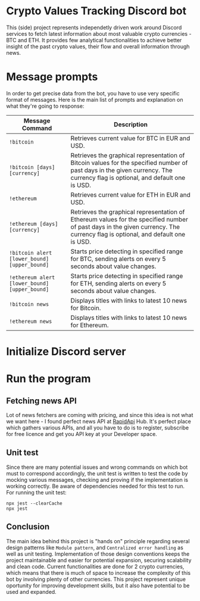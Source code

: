 # Crypto Values Tracking Discord bot
This (side) project represents independetly driven work around Discord services to fetch latest information about most valuable crypto currencies - BTC and ETH. It provides few analytical functionalities to achieve better insight of the past crypto values, their flow and overall information through news.

# Message prompts
In order to get precise data from the bot, you have to use very specific format of messages. Here is the main list of prompts and explanation on what they're going to response:

| Message Command | Description |
|-----------------|-------------|
| `!bitcoin`      | Retrieves current value for BTC in EUR and USD.| 
| `!bitcoin [days] [currency]` | Retrieves the graphical representation of Bitcoin values for the specified number of past days in the given currency. The currency flag is optional, and default one is USD.|
| `!ethereum`     | Retrieves current value for ETH in EUR and USD.|
| `!ethereum [days] [currency]` | Retrieves the graphical representation of Ethereum values for the specified number of past days in the given currency. The currency flag is optional, and default one is USD.|
| `!bitcoin alert [lower_bound][upper_bound]` | Starts price detecting in specified range for BTC, sending alerts on every 5 seconds about value changes.|
| `!ethereum alert [lower_bound][upper_bound]` | Starts price detecting in specified range for ETH, sending alerts on every 5 seconds about value changes.|
|`!bitcoin news`|Displays titles with links to latest 10 news for Bitcoin.|
|`!ethereum news`|Displays titles with links to latest 10 news for Ethereum.|

# Initialize Discord server

# Run the program

## Fetching news API
Lot of news fetchers are coming with pricing, and since this idea is not what we want here - I found perfect news API at [RapidApi](https://rapidapi.com/hub) Hub. It's perfect place which gathers various APIs, and all you have to do is to register, subscribe for free licence and get you API key at your Developer space.

## Unit test
Since there are many potential issues and wrong commands on which bot must to correspond accordingly, the unit test is written to test the code by mocking various messages, checking and proving if the implementation is working correctly. Be aware of dependencies needed for this test to run.
For running the unit test:
```
npx jest --clearCache
npx jest
```

## Conclusion
The main idea behind this project is "hands on" principle regarding several design patterns like `Module pattern`, and `Centralized error handling` as well as unit testing. Implementation of those design conventions keeps the project maintainable and easier for potential expansion, securing scalability and clean code. Current functionalities are done for 2 crypto currencies, which means that there is much of space to increase the complexity of this bot by involving plenty of other currencies. This project represent unique oportunity for improving development skills, but it also have potential to be used and expanded.
